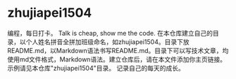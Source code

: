 # zhujiapei1504

编程，每日打卡。
Talk is cheap, show me the code.
在本仓库建立自己的目录，以个人姓名拼音全拼加班级命名，如zhujiapei1504。目录下放README.md，以Markdown语法书写README.md。目录下可以写技术文章，均使用md文件格式，Markdown语法。建立仓库后，请在本文件添加你主页链接。
示例请见本仓库"zhujiapei1504"目录。
记录自己的每天的成长。
